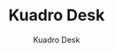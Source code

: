 ---
designer: Pedrali R&D
description: "Kuadro%20is%20a%20collection%20of%20tables%20and%20desks%20with%20a%20square%20profile.%20Table%20with%20two%20or%20four%20stations%20with%20a%20square%20steel%20tube%20frame%20and%20laminate%20top%A0%20with%20cable%20management.%20Kuadro%20Desk%20can%20be%20supplied%20with%20sound-abosorbing%20divider%20panels%A0%20upholstered%20in%20fabric%2C%20in%20order%20to%20separate%20spaces."
image_primary: img/Kuadro_TK2S_01_zoom.jpg
image_secondary: ../../../images/blank.png
manufacturer: Pedrali
href: https://www.pedrali.it/en/products/catalog/Table-KUADRO-Desk/
subtitle: Kuadro Desk
title: Kuadro Desk
image_thumb: img/Kuadro_TK2S_cover.jpg
tags: 
  - pedrali
  - tables
category: tables
slug: /manufacturers/pedrali/tables/pedrali-r-d-kuadro-desk
---